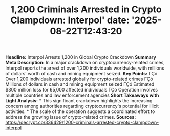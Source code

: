 ﻿---
title: "1,200 Criminals Arrested in Crypto Clampdown: Interpol'
date: '2025-08-22T12:43:20"
category: "Markets"
summary: ""
slug: "1200 criminals arrested in crypto clampdown interpol"
source_urls:
  - "https://decrypt.co/336429/1200-criminals-arrested-crypto-clampdown-interpol"
seo:
  title: "1,200 Criminals Arrested in Crypto Clampdown: Interpol | Hash n Hedge'
  description: '"
  keywords: ["news", "markets", "brief"]
---
**Headline:** Interpol Arrests 1,200 in Global Crypto Crackdown  **Summary Meta Description:** In a major crackdown on cryptocurrency-related crimes, Interpol reports the arrest of over 1,200 individuals worldwide, with millions of dollars' worth of cash and mining equipment seized.  **Key Points:**  ΓÇó Over 1,200 individuals arrested globally for crypto-related crimes ΓÇó Millions of dollars in cash and mining equipment seized ΓÇó Estimated $300 million loss for 65,000 affected individuals ΓÇó Operation involves multiple countries and law enforcement agencies  **Short Takeaways with Light Analysis:**  * This significant crackdown highlights the increasing concern among authorities regarding cryptocurrency's potential for illicit activities. * The scale of the operation suggests a coordinated effort to address the growing issue of crypto-related crimes.  **Sources:**  https://decrypt.co/336429/1200-criminals-arrested-crypto-clampdown-interpol 
